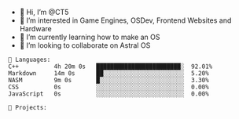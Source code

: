 - 👋 Hi, I’m @CT5
- 👀 I’m interested in Game Engines, OSDev, Frontend Websites and Hardware
- 🌱 I’m currently learning how to make an OS
- 💞️ I’m looking to collaborate on Astral OS

```text
💾 Languages:
C++          4h 20m 0s   ████████████████████████░  92.01%
Markdown     14m 0s      ██░░░░░░░░░░░░░░░░░░░░░░░  5.20%
NASM         9m 0s       █░░░░░░░░░░░░░░░░░░░░░░░░  3.30%
CSS          0s          ░░░░░░░░░░░░░░░░░░░░░░░░░  0.00%
JavaScript   0s          ░░░░░░░░░░░░░░░░░░░░░░░░░  0.00%

💼 Projects:
```
<!---
Cherrytree56567/Cherrytree56567 is a ✨ special ✨ repository because its `README.md` (this file) appears on your GitHub profile.
You can click the Preview link to take a look at your changes. 
--->
